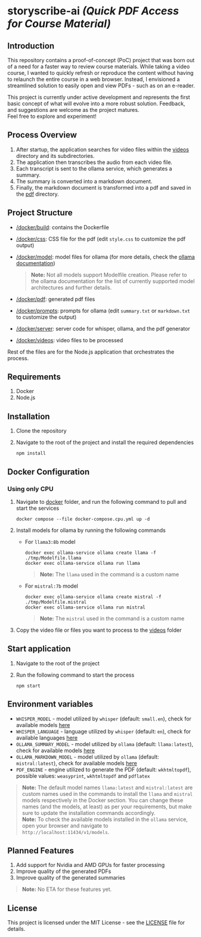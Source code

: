 # **storyscribe-ai** _(Quick PDF Access for Course Material)_

## Introduction

This repository contains a proof-of-concept (PoC) project that was born out of a need for a faster way to review course materials. While taking a video course, I wanted to quickly refresh or reproduce the content without having to relaunch the entire course in a web browser. Instead, I envisioned a streamlined solution to easily open and view PDFs - such as on an e-reader.

This project is currently under active development and represents the first basic concept of what will evolve into a more robust solution. Feedback, and suggestions are welcome as the project matures.\
Feel free to explore and experiment!

## Process Overview

1. After startup, the application searches for video files within the [videos](./docker/videos/) directory and its subdirectories.
2. The application then transcribes the audio from each video file.
3. Each transcript is sent to the ollama service, which generates a summary.
4. The summary is converted into a markdown document.
5. Finally, the markdown document is transformed into a pdf and saved in the [pdf](./docker/pdf/) directory.

## Project Structure

- [/docker/build](./docker/build/): contains the Dockerfile
- [/docker/css](./docker/css/): CSS file for the pdf (edit `style.css` to customize the pdf output)
- [/docker/model](./docker/model/): model files for ollama (for more details, check the [ollama documentation](https://github.com/ollama/ollama/blob/main/docs/modelfile.md))

  > **Note:** Not all models support Modelfile creation. Please refer to the ollama documentation for the list of currently supported model architectures and further details.

- [/docker/pdf](./docker/pdf/): generated pdf files
- [/docker/prompts](./docker/prompts/): prompts for ollama (edit `summary.txt` or `markdown.txt` to customize the output)
- [/docker/server](./docker/server/): server code for whisper, ollama, and the pdf generator
- [/docker/videos](./docker/videos/): video files to be processed

Rest of the files are for the Node.js application that orchestrates the process.

## Requirements

1. Docker
2. Node.js

## Installation

1. Clone the repository
2. Navigate to the root of the project and install the required dependencies

   ```shell
   npm install
   ```

## Docker Configuration

### Using only CPU

1. Navigate to [docker](./docker/) folder, and run the following command to pull and start the services

   ```shell
   docker compose --file docker-compose.cpu.yml up -d
   ```

2. Install models for ollama by running the following commands

   - For `llama3:8b` model

     ```shell
     docker exec ollama-service ollama create llama -f ./tmp/Modelfile.llama
     docker exec ollama-service ollama run llama
     ```

     > **Note:** The `llama` used in the command is a custom name

   - For `mistral:7b` model

     ```shell
     docker exec ollama-service ollama create mistral -f ./tmp/Modelfile.mistral
     docker exec ollama-service ollama run mistral
     ```

     > **Note:** The `mistral` used in the command is a custom name

3. Copy the video file or files you want to process to the [videos](./docker/videos/) folder

## Start application

1. Navigate to the root of the project
2. Run the following command to start the process

   ```shell
   npm start
   ```

## Environment variables

- `WHISPER_MODEL` - model utilized by `whisper` (default: `small.en`), check for available models [here](https://github.com/openai/whisper?tab=readme-ov-file#available-models-and-languages)
- `WHISPER_LANGUAGE` - language utilized by `whisper` (default: `en`), check for available languages [here](https://github.com/openai/whisper/blob/main/whisper/tokenizer.py)
- `OLLAMA_SUMMARY_MODEL` - model utilized by `ollama` (default: `llama:latest`), check for available models [here](https://ollama.com/search)
- `OLLAMA_MARKDOWN_MODEL` - model utilized by `ollama` (default: `mistral:latest`), check for available models [here](https://ollama.com/search)
- `PDF_ENGINE` - engine utilized to generate the PDF (default: `wkhtmltopdf`), possible values: `weasyprint`, `wkhtmltopdf` and `pdflatex`

> **Note:** The default model names `llama:latest` and `mistral:latest` are custom names used in the commands to install the `llama` and `mistral` models respectively in the Docker section. You can change these names (and the models, at least) as per your requirements, but make sure to update the installation commands accordingly.\
> **Note:** To check the available models installed in the `ollama` service, open your browser and navigate to `http://localhost:11434/v1/models`.

## Planned Features

1. Add support for Nvidia and AMD GPUs for faster processing
2. Improve quality of the generated PDFs
3. Improve quality of the generated summaries

> **Note:** No ETA for these features yet.

## License

This project is licensed under the MIT License - see the [LICENSE](./LICENSE) file for details.
